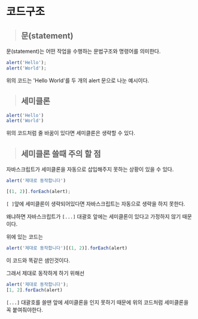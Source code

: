 # 코드구조

> ## 문(statement)

문(statement)는 어떤 작업을 수행하는 문법구조와 명령어를 의미한다. <br />

```js
alert('Hello');
alert('World');
```

위의 코드는 'Hello World'를 두 개의 alert 문으로 나눈 예시이다.

> ## 세미클론

```js
alert('Hello')
alert('World')
```

위의 코드처럼 줄 바꿈이 있다면 세미클론은 생략할 수 있다.

> ## 세미클론 쓸때 주의 할 점

자바스크립트가 세미클론을 자동으로 삽입해주지 못하는 상황이 있을 수 있다.

```js
alert('제대로 동작합니다')

[(1, 2)].forEach(alert);
```

`[ ]`앞에 세미클론이 생략되어있다면 자바스크립트는 자동으로 생략을 하지 못한다.

왜냐하면 자바스크립트가 `[...]` 대괄호 앞에는 세미클론이 있다고 가정하지 않기 때문이다.

위에 있는 코드는

```js
alert('제대로 동작합니다')[(1, 2)].forEach(alert)
```

이 코드와 똑같은 샘인것이다.

그래서 제대로 동작하게 하기 위해선

```js
alert('제대로 동작합니다');
[1, 2].forEach(alert)
```

`[...]` 대괄호를 쓸땐 앞에 세미클론을 인지 못하기 때문에 위의 코드처럼 세미클론을 꼭 붙여줘야한다.
